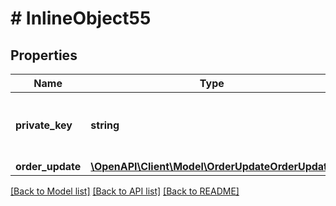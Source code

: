 # # InlineObject55

## Properties

Name | Type | Description | Notes
------------ | ------------- | ------------- | -------------
**private_key** | **string** | API key required to validate your application |
**order_update** | [**\OpenAPI\Client\Model\OrderUpdateOrderUpdate**](OrderUpdateOrderUpdate.md) |  |

[[Back to Model list]](../../README.md#models) [[Back to API list]](../../README.md#endpoints) [[Back to README]](../../README.md)
